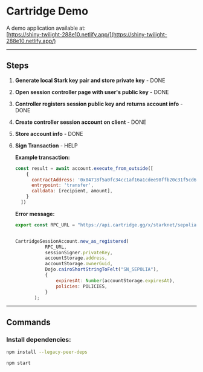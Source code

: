 # Cartridge Demo

A demo application available at:  
[https://shiny-twilight-288e10.netlify.app/](https://shiny-twilight-288e10.netlify.app/)

---

## Steps

1. **Generate local Stark key pair and store private key** - DONE

2. **Open session controller page with user's public key** - DONE

3. **Controller registers session public key and returns account info** - DONE

4. **Create controller session account on client** - DONE

5. **Store account info** - DONE

6. **Sign Transaction** - HELP

    **Example transaction:** 

    ```javascript    
    const result = await account.execute_from_outside([
        {
          contractAddress: '0x04718f5a0fc34cc1af16a1cdee98ffb20c31f5cd61d6ab07201858f4287c938d',
          entrypoint: 'transfer',
          calldata: [recipient, amount],
        }
      ])
    ```

    **Error message:** 
    

    
     ```javascript 
     export const RPC_URL = "https://api.cartridge.gg/x/starknet/sepolia";


    CartridgeSessionAccount.new_as_registered(
                RPC_URL,
                sessionSigner.privateKey,
                accountStorage.address,
                accountStorage.ownerGuid,
                Dojo.cairoShortStringToFelt("SN_SEPOLIA"),
                {
                    expiresAt: Number(accountStorage.expiresAt),
                    policies: POLICIES,
                }
            );
     ```

---

## Commands

### Install dependencies:

```bash
npm install --legacy-peer-deps

npm start




